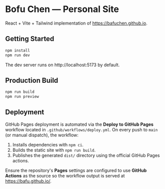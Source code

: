 # Bofu Chen — Personal Site

React + Vite + Tailwind implementation of https://bafuchen.github.io.

## Getting Started

```bash
npm install
npm run dev
```

The dev server runs on http://localhost:5173 by default.

## Production Build

```bash
npm run build
npm run preview
```

## Deployment

GitHub Pages deployment is automated via the **Deploy to GitHub Pages** workflow located in `.github/workflows/deploy.yml`. On every push to `main` (or manual dispatch), the workflow:

1. Installs dependencies with `npm ci`.
2. Builds the static site with `npm run build`.
3. Publishes the generated `dist/` directory using the official GitHub Pages actions.

Ensure the repository's **Pages** settings are configured to use **GitHub Actions** as the source so the workflow output is served at https://bafu.github.io/.
